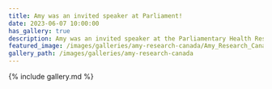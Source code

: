 ```yaml
---
title: Amy was an invited speaker at Parliament!
date: 2023-06-07 10:00:00
has_gallery: true
description: Amy was an invited speaker at the Parliamentary Health Research Caucus, which focused on game-changing research, innovation and AMR.
featured_image: /images/galleries/amy-research-canada/Amy_Research_Canada2.jpeg
gallery_path: /images/galleries/amy-research-canada
---
```


{% include gallery.md %}
